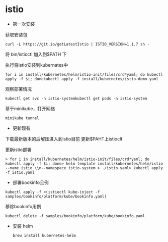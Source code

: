 # istio

* 第一次安装

获取安装包

```text
curl -L https://git.io/getLatestIstio | ISTIO_VERSION=1.1.7 sh -
```

将 bin/istioctl 加入到$PATH 下

执行将istio安装到kubernates中

```text
for i in install/kubernetes/helm/istio-init/files/crd*yaml; do kubectl apply -f $i; donekubectl apply -f install/kubernetes/istio-demo.yaml
```

观察部署情况

```text
kubectl get svc -n istio-systemkubectl get pods -n istio-system
```

基于minikube，打开网络

```text
minikube tunnel
```

* 更新现有

下载最新版本的后解压进入到istio目前 更新$PAHT上istioclt

更新istio部署

```text
> for i in install/kubernetes/helm/istio-init/files/crd*yaml; do kubectl apply -f $i; done> helm template install/kubernetes/helm/istio --name istio \\n--namespace istio-system > ./istio.yaml> kubectl apply -f istio.yaml
```

* 部署bookinfo且例

```text
kubectl apply -f <(istioctl kube-inject -f samples/bookinfo/platform/kube/bookinfo.yaml)
```

移除bookinfo用例

```text
kubectl delete -f samples/bookinfo/platform/kube/bookinfo.yaml
```

* 安装 helm

  ```text
  brew install kubernetes-helm
  ```

